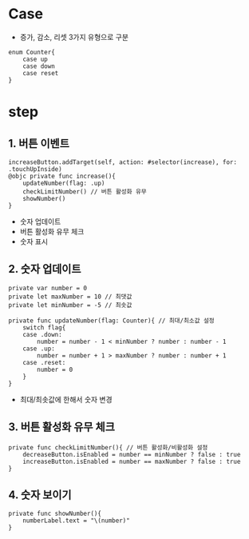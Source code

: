 # Case
- 증가, 감소, 리셋 3가지 유형으로 구분
```
enum Counter{
    case up
    case down
    case reset
}
```
# step
## 1. 버튼 이벤트
```
increaseButton.addTarget(self, action: #selector(increase), for: .touchUpInside)
@objc private func increase(){
    updateNumber(flag: .up)
    checkLimitNumber() // 버튼 활성화 유무
    showNumber()
}
```
- 숫자 업데이트
- 버튼 활성화 유무 체크
- 숫자 표시

## 2. 숫자 업데이트
```
private var number = 0
private let maxNumber = 10 // 최댓값
private let minNumber = -5 // 최솟값

private func updateNumber(flag: Counter){ // 최대/최소값 설정
    switch flag{
    case .down:
        number = number - 1 < minNumber ? number : number - 1
    case .up:
        number = number + 1 > maxNumber ? number : number + 1
    case .reset:
        number = 0
    }
}
```
- 최대/최솟값에 한해서 숫자 변경

## 3. 버튼 활성화 유무 체크
```
private func checkLimitNumber(){ // 버튼 활성화/비활성화 설정
    decreaseButton.isEnabled = number == minNumber ? false : true
    increaseButton.isEnabled = number == maxNumber ? false : true
}
```
## 4. 숫자 보이기
```
private func showNumber(){
    numberLabel.text = "\(number)"
}
```

